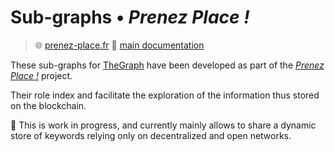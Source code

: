 # Sub-graphs • *Prenez Place !*

> 🌐 [prenez-place.fr](https://prenez-place.fr/)
> 📘 [main documentation](https://github.com/Prenez-Place/Face-B-Blockchain-module)

These sub-graphs for [TheGraph](https://thegraph.com/en/) 
have been developed as part of
the [*Prenez Place !*](https://github.com/Prenez-Place/Face-B-Blockchain-module)
project.

Their role index and facilitate the
exploration of the information thus stored
on the blockchain.

🚧 This is work in progress, and currently mainly allows to share a dynamic store of keywords
relying only on decentralized and open networks.